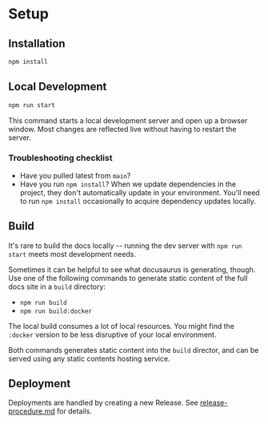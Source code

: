 # Setup

## Installation

```bash
npm install
```

## Local Development

```bash
npm run start
```

This command starts a local development server and open up a browser window. Most changes are reflected live without having to restart the server.

### Troubleshooting checklist

- Have you pulled latest from `main`?
- Have you run `npm install`? When we update dependencies in the project, they don't automatically update in your environment. You'll need to run `npm install` occasionally to acquire dependency updates locally.

## Build

It's rare to build the docs locally -- running the dev server with `npm run start` meets most development needs.

Sometimes it can be helpful to see what docusaurus is generating, though. Use one of the following commands to generate static content of the full docs site in a `build` directory:

- `npm run build`
- `npm run build:docker`

The local build consumes a lot of local resources. You might find the `:docker` version to be less disruptive of your local environment.

Both commands generates static content into the `build` director, and can be served using any static contents hosting service.

## Deployment

Deployments are handled by creating a new Release. See [release-procedure.md](/howtos/release-procedure.md) for details.

